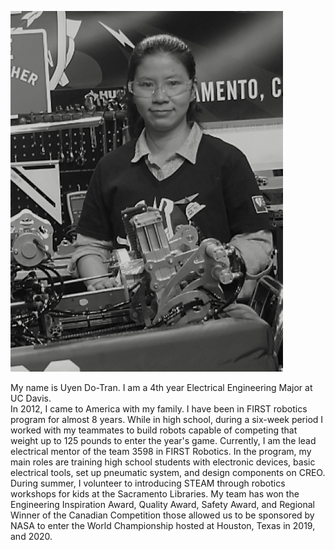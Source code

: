 
![](images/UyenBioPic.png)

My name is Uyen Do-Tran. I am a 4th year Electrical Engineering Major at UC Davis.  
In 2012, I came to America with my family. I have been in FIRST robotics program for almost 8 years. While in high school, during a six-week period I worked with my teammates to build robots capable of competing that weight up to 125 pounds to enter the year's game. Currently, I am the lead electrical mentor of the team 3598 in FIRST Robotics. In the program, my main roles are training high school students with electronic devices, basic electrical tools, set up pneumatic system, and design components on CREO. During summer, I volunteer to introducing STEAM through robotics workshops for kids at the Sacramento Libraries. My team has won the Engineering Inspiration Award, Quality Award, Safety Award, and  Regional Winner of the Canadian Competition those allowed us to be sponsored by NASA to enter the World Championship hosted at Houston, Texas in 2019, and 2020.    

 

 
